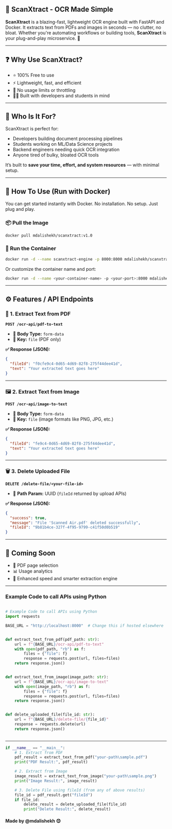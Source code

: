 ## 🧾 ScanXtract - OCR Made Simple

**ScanXtract** is a blazing-fast, lightweight OCR engine built with FastAPI and Docker. It extracts text from PDFs and images in seconds — no clutter, no bloat. Whether you're automating workflows or building tools, **ScanXtract** is your plug-and-play microservice. 🚀

---

## ❓ Why Use ScanXtract?

- ⭐ 100% Free to use  
- ⚡ Lightweight, fast, and efficient  
- 🚫 No usage limits or throttling  
- 👨‍💻 Built with developers and students in mind  

---

## 🎯 Who Is It For?

ScanXtract is perfect for:

- Developers building document processing pipelines  
- Students working on ML/Data Science projects  
- Backend engineers needing quick OCR integration  
- Anyone tired of bulky, bloated OCR tools  

It’s built to **save your time, effort, and system resources** — with minimal setup.

---

## 🐳 How To Use (Run with Docker)

You can get started instantly with Docker. No installation. No setup. Just plug and play.

### 📦 Pull the Image
```bash
docker pull mdalishekh/scanxtract:v1.0
```

### 🚀 Run the Container
```bash
docker run -d --name scanxtract-engine -p 8000:8000 mdalishekh/scanxtract:v1.0
```

Or customize the container name and port:
```bash
docker run -d --name <your-container-name> -p <your-port>:8000 mdalishekh/scanxtract:v1.0
```

---

## ⚙️ Features / API Endpoints

### 📄 1. Extract Text from PDF  
**`POST /ocr-api/pdf-to-text`**

- 🔸 **Body Type:** `form-data`  
- 🔑 **Key:** `file`    (PDF only)

**✅ Response (JSON):**
```json
{
  "fileId": "f0cfe9c4-0d65-4d69-82f8-275f44dee41d",
  "text": "Your extracted text goes here"
}
```

---

### 🖼️ 2. Extract Text from Image  
**`POST /ocr-api/image-to-text`**

- 🔸 **Body Type:** `form-data`  
- 🔑 **Key:** `file` (image formats like PNG, JPG, etc.)

**✅ Response (JSON):**
```json
{
  "fileId": "fe9c4-0d65-4d69-82f8-275f44dee41d",
  "text": "Your extracted text goes here"
}
```

---

### 🗑️ 3. Delete Uploaded File  
**`DELETE /delete-file/<your-file-id>`**

- 🔸 **Path Param:** UUID (`fileId` returned by upload APIs)

**✅ Response (JSON):**
```json
{
  "success": true,
  "message": "File 'Scanned Air.pdf' deleted successfully",
  "fileId": "9b81b4ce-327f-4f95-9799-c41f50d0b519"
}
```

---

## 🧠 Coming Soon

- 📝 PDF page selection  
- 📊 Usage analytics  
- 🚀 Enhanced speed and smarter extraction engine  
----
### Example Code to call APIs using Python
```python

# Example Code to call APIs using Python
import requests

BASE_URL = "http://localhost:8000"  # Change this if hosted elsewhere


def extract_text_from_pdf(pdf_path: str):
    url = f"{BASE_URL}/ocr-api/pdf-to-text"
    with open(pdf_path, "rb") as f:
        files = {"file": f}
        response = requests.post(url, files=files)
    return response.json()


def extract_text_from_image(image_path: str):
    url = f"{BASE_URL}/ocr-api/image-to-text"
    with open(image_path, "rb") as f:
        files = {"file": f}
        response = requests.post(url, files=files)
    return response.json()


def delete_uploaded_file(file_id: str):
    url = f"{BASE_URL}/delete-file/{file_id}"
    response = requests.delete(url)
    return response.json()
    
```
----
```python
if __name__ == "__main__":
    # 1. Extract from PDF
    pdf_result = extract_text_from_pdf("your-path\sample.pdf")
    print("PDF Result:", pdf_result)

    # 2. Extract from Image
    image_result = extract_text_from_image("your-path\sample.png")
    print("Image Result:", image_result)

    # 3. Delete File using fileId (from any of above results)
    file_id = pdf_result.get("fileId")
    if file_id:
        delete_result = delete_uploaded_file(file_id)
        print("Delete Result:", delete_result)

```
#### Made by @mdalishekh 😊
